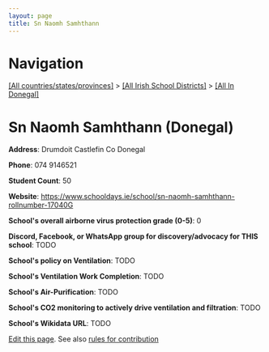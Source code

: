 ```yaml
---
layout: page
title: Sn Naomh Samhthann
---
```

# Navigation

[[All countries/states/provinces]](../../..) > [[All Irish School Districts]](../..) > [[All In Donegal]](..)

# Sn Naomh Samhthann (Donegal)

**Address**: Drumdoit Castlefin Co Donegal

**Phone**: 074 9146521

**Student Count**: 50

**Website**: <https://www.schooldays.ie/school/sn-naomh-samhthann-rollnumber-17040G>

**School's overall airborne virus protection grade (0-5)**: 0

**Discord, Facebook, or WhatsApp group for discovery/advocacy for THIS school**: TODO

**School's policy on Ventilation**: TODO

**School's Ventilation Work Completion**: TODO

**School's Air-Purification**: TODO

**School's CO2 monitoring to actively drive ventilation and filtration**: TODO

**School's Wikidata URL**: TODO


[Edit this page](https://github.com/ventilate-schools/Ireland/edit/main/./Donegal/Sn_Naomh_Samhthann.md). See also [rules for contribution](../../../contribution-rules/)